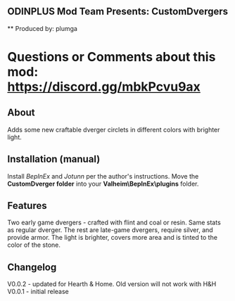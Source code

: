 ﻿## ODINPLUS Mod Team Presents: CustomDvergers
** Produced by: plumga
# Questions or Comments about this mod: https://discord.gg/mbkPcvu9ax

## About
Adds some new craftable dverger circlets in different colors with brighter light.

## Installation (manual)
Install *BepInEx* and *Jotunn* per the author's instructions.
Move the **CustomDverger folder** into your **Valheim\BepInEx\plugins** folder.

## Features
Two early game dvergers - crafted with flint and coal or resin. Same stats as regular dverger.
The rest are late-game dvergers, require silver, and provide armor. The light is brighter, covers more area and is tinted to the color of the stone.


## Changelog
V0.0.2 - updated for Hearth & Home. Old version will not work with H&H
V0.0.1 - initial release
